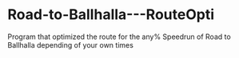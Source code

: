 # Road-to-Ballhalla---RouteOpti
Program that optimized the route for the any% Speedrun of Road to Ballhalla depending of your own times
